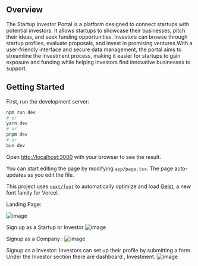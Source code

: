## Overview
The Startup Investor Portal is a platform designed to connect startups with potential investors. It allows startups to showcase their businesses, pitch their ideas, and seek funding opportunities. Investors can browse through startup profiles, evaluate proposals, and invest in promising ventures.With a user-friendly interface and secure data management, the portal aims to streamline the investment process, making it easier for startups to gain exposure and funding while helping investors find innovative businesses to support.

## Getting Started

First, run the development server:

```bash
npm run dev
# or
yarn dev
# or
pnpm dev
# or
bun dev
```

Open [http://localhost:3000](http://localhost:3000) with your browser to see the result.

You can start editing the page by modifying `app/page.tsx`. The page auto-updates as you edit the file.

This project uses [`next/font`](https://nextjs.org/docs/app/building-your-application/optimizing/fonts) to automatically optimize and load [Geist](https://vercel.com/font), a new font family for Vercel.


Landing Page:

![image](https://github.com/user-attachments/assets/94f50f29-bd2e-4250-8c27-fd2e83d131dc)

Sign up as a Startup or Investor
![image](https://github.com/user-attachments/assets/21871f83-31f4-4473-8248-073c069fda03)

Signup as a Company :
![image](https://github.com/user-attachments/assets/5099eba5-e762-4341-a40c-aac47e699558)

Signup as a Investor:
Investors can set up their profile by submitting a form. Under the Investor section there are dashboard , Investment.
![image](https://github.com/user-attachments/assets/9c9d30a7-7761-4e79-92ce-93807de155d3)






